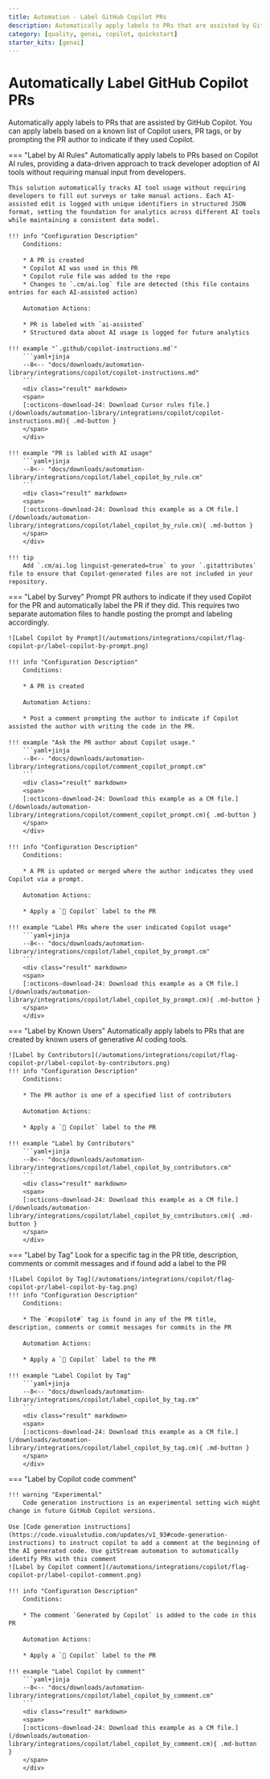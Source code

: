 ```yaml
---
title: Automation - Label GitHub Copilot PRs
description: Automatically apply labels to PRs that are assisted by GitHub Copilot
category: [quality, genai, copilot, quickstart]
starter_kits: [genai]
---
```

# Automatically Label GitHub Copilot PRs
<!-- --8<-- [start:example]-->
Automatically apply labels to PRs that are assisted by GitHub Copilot. You can apply labels based on a known list of Copilot users, PR tags, or by prompting the PR author to indicate if they used Copilot.

=== "Label by AI Rules"
    Automatically apply labels to PRs based on Copilot AI rules, providing a data-driven approach to track developer adoption of AI tools without requiring manual input from developers.

    This solution automatically tracks AI tool usage without requiring developers to fill out surveys or take manual actions. Each AI-assisted edit is logged with unique identifiers in structured JSON format, setting the foundation for analytics across different AI tools while maintaining a consistent data model.

    !!! info "Configuration Description"
        Conditions:

        * A PR is created
        * Copilot AI was used in this PR
        * Copilot rule file was added to the repo
        * Changes to `.cm/ai.log` file are detected (this file contains entries for each AI-assisted action)

        Automation Actions:

        * PR is labeled with `ai-assisted`
        * Structured data about AI usage is logged for future analytics

    !!! example "`.github/copilot-instructions.md`"
        ```yaml+jinja
        --8<-- "docs/downloads/automation-library/integrations/copilot/copilot-instructions.md"
        ```
        <div class="result" markdown>
        <span>
        [:octicons-download-24: Download Cursor rules file.](/downloads/automation-library/integrations/copilot/copilot-instructions.md){ .md-button }
        </span>
        </div>

    !!! example "PR is labled with AI usage"
        ```yaml+jinja
        --8<-- "docs/downloads/automation-library/integrations/copilot/label_copilot_by_rule.cm"
        ```
        <div class="result" markdown>
        <span>
        [:octicons-download-24: Download this example as a CM file.](/downloads/automation-library/integrations/copilot/label_copilot_by_rule.cm){ .md-button }
        </span>
        </div>

    !!! tip
        Add `.cm/ai.log linguist-generated=true` to your `.gitattributes` file to ensure that Copilot-generated files are not included in your repository.

=== "Label by Survey"
    Prompt PR authors to indicate if they used Copilot for the PR and automatically label the PR if they did. This requires two separate automation files to handle posting the prompt and labeling accordingly.

    ![Label Copilot by Prompt](/automations/integrations/copilot/flag-copilot-pr/label-copilot-by-prompt.png)

    !!! info "Configuration Description"
        Conditions:

        * A PR is created

        Automation Actions:

        * Post a comment prompting the author to indicate if Copilot assisted the author with writing the code in the PR.

    !!! example "Ask the PR author about Copilot usage."
        ```yaml+jinja
        --8<-- "docs/downloads/automation-library/integrations/copilot/comment_copilot_prompt.cm"
        ```
        <div class="result" markdown>
        <span>
        [:octicons-download-24: Download this example as a CM file.](/downloads/automation-library/integrations/copilot/comment_copilot_prompt.cm){ .md-button }
        </span>
        </div>

    !!! info "Configuration Description"
        Conditions:

        * A PR is updated or merged where the author indicates they used Copilot via a prompt.

        Automation Actions:

        * Apply a `🤖 Copilot` label to the PR

    !!! example "Label PRs where the user indicated Copilot usage"
        ```yaml+jinja
        --8<-- "docs/downloads/automation-library/integrations/copilot/label_copilot_by_prompt.cm"
        ```
        <div class="result" markdown>
        <span>
        [:octicons-download-24: Download this example as a CM file.](/downloads/automation-library/integrations/copilot/label_copilot_by_prompt.cm){ .md-button }
        </span>
        </div>
=== "Label by Known Users"
    Automatically apply labels to PRs that are created by known users of generative AI coding tools.

    ![Label by Contributors](/automations/integrations/copilot/flag-copilot-pr/label-copilot-by-contributors.png)
    !!! info "Configuration Description"
        Conditions:

        * The PR author is one of a specified list of contributors

        Automation Actions:

        * Apply a `🤖 Copilot` label to the PR

    !!! example "Label by Contributors"
        ```yaml+jinja
        --8<-- "docs/downloads/automation-library/integrations/copilot/label_copilot_by_contributors.cm"
        ```
        <div class="result" markdown>
        <span>
        [:octicons-download-24: Download this example as a CM file.](/downloads/automation-library/integrations/copilot/label_copilot_by_contributors.cm){ .md-button }
        </span>
        </div>
=== "Label by Tag"
    Look for a specific tag  in the PR title, description, comments or commit messages and if found add a label to the PR

    ![Label Copilot by Tag](/automations/integrations/copilot/flag-copilot-pr/label-copilot-by-tag.png)
    !!! info "Configuration Description"
        Conditions:

        * The `#copilot#` tag is found in any of the PR title, description, comments or commit messages for commits in the PR

        Automation Actions:

        * Apply a `🤖 Copilot` label to the PR

    !!! example "Label Copilot by Tag"
        ```yaml+jinja
        --8<-- "docs/downloads/automation-library/integrations/copilot/label_copilot_by_tag.cm"
        ```
        <div class="result" markdown>
        <span>
        [:octicons-download-24: Download this example as a CM file.](/downloads/automation-library/integrations/copilot/label_copilot_by_tag.cm){ .md-button }
        </span>
        </div>

=== "Label by Copilot code comment"

    !!! warning "Experimental"
        Code generation instructions is an experimental setting wich might change in future GitHub Copilot versions.

    Use [Code generation instructions](https://code.visualstudio.com/updates/v1_93#code-generation-instructions) to instruct copilot to add a comment at the beginning of the AI generated code. Use gitStream automation to automatically identify PRs with this comment
    ![Label by Copilot comment](/automations/integrations/copilot/flag-copilot-pr/label-copilot-comment.png)

    !!! info "Configuration Description"
        Conditions:

        * The comment `Generated by Copilot` is added to the code in this PR

        Automation Actions:

        * Apply a `🤖 Copilot` label to the PR

    !!! example "Label Copilot by comment"
        ```yaml+jinja
        --8<-- "docs/downloads/automation-library/integrations/copilot/label_copilot_by_comment.cm"
        ```
        <div class="result" markdown>
        <span>
        [:octicons-download-24: Download this example as a CM file.](/downloads/automation-library/integrations/copilot/label_copilot_by_comment.cm){ .md-button }
        </span>
        </div>
<!-- --8<-- [end:example]-->
